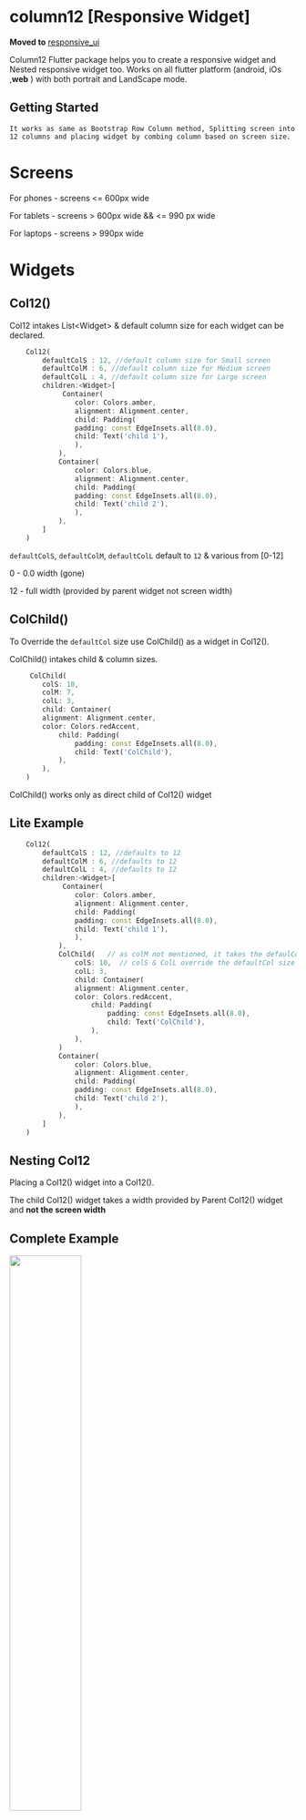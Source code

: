 # column12 [Responsive Widget]

**Moved to** 
[responsive_ui](https://pub.dev/packages/responsive_ui)

Column12 Flutter package helps you to create a responsive widget and Nested responsive widget too. Works on all flutter platform (android, iOs ,**web** ) with both portrait and LandScape mode.

## Getting Started

    It works as same as Bootstrap Row Column method, Splitting screen into 12 columns and placing widget by combing column based on screen size.

# Screens

For phones - screens <= 600px wide

For tablets - screens > 600px wide && <= 990 px wide

For laptops - screens > 990px wide

# Widgets

## Col12()

Col12 intakes List\<Widget> & default column size for each widget can be declared.

```dart
    Col12(
        defaultColS : 12, //default column size for Small screen
        defaultColM : 6, //default column size for Medium screen
        defaultColL : 4, //default column size for Large screen
        children:<Widget>[
             Container(
                color: Colors.amber,
                alignment: Alignment.center,
                child: Padding(
                padding: const EdgeInsets.all(8.0),
                child: Text('child 1'),
                ),
            ),
            Container(
                color: Colors.blue,
                alignment: Alignment.center,
                child: Padding(
                padding: const EdgeInsets.all(8.0),
                child: Text('child 2'),
                ),
            ),
        ]
    )    
```

 `defaultColS`, `defaultColM`, `defaultColL` default to  `12` & various from [0-12] 

 0 - 0.0 width (gone)

 12 - full width (provided by parent widget not screen width) 

## ColChild()

To Override the `defaultCol` size use ColChild() as a widget in Col12().

ColChild() intakes child & column sizes.

```dart
     ColChild(
        colS: 10,
        colM: 7,
        colL: 3,
        child: Container(
        alignment: Alignment.center,
        color: Colors.redAccent,
            child: Padding(
                padding: const EdgeInsets.all(8.0),
                child: Text('ColChild'),
            ),
        ),
    )
```

ColChild() works only as direct child of Col12() widget

## Lite Example

```dart
    Col12(
        defaultColS : 12, //defaults to 12
        defaultColM : 6, //defaults to 12
        defaultColL : 4, //defaults to 12
        children:<Widget>[
             Container(
                color: Colors.amber,
                alignment: Alignment.center,
                child: Padding(
                padding: const EdgeInsets.all(8.0),
                child: Text('child 1'),
                ),
            ),
            ColChild(   // as colM not mentioned, it takes the defaulColM size
                colS: 10,  // colS & ColL override the defaultCol size
                colL: 3,
                child: Container(
                alignment: Alignment.center,
                color: Colors.redAccent,
                    child: Padding(
                        padding: const EdgeInsets.all(8.0),
                        child: Text('ColChild'),
                    ),
                ),
            )
            Container(
                color: Colors.blue,
                alignment: Alignment.center,
                child: Padding(
                padding: const EdgeInsets.all(8.0),
                child: Text('child 2'),
                ),
            ),
        ]
    )    

```

## Nesting Col12 

Placing a Col12() widget into a Col12().

The child Col12() widget takes a width provided by Parent Col12() widget and **not the screen width**

## Complete Example

<img src="https://raw.githubusercontent.com/bharathraj-e/column12/master/pics/portrait.png" width="50%">

<img src="https://raw.githubusercontent.com/bharathraj-e/column12/master/pics/landscape.png" width="75%">

```dart
class FullExample extends StatelessWidget {

  @override
  Widget build(BuildContext context) {
    return Scaffold(
        appBar: AppBar(
          title: Text('column12 Example'),
          centerTitle: true,
        ),
        body: Container(
          color: Colors.pink,
          width: MediaQuery.of(context).size.width,
          padding: EdgeInsets.all(10),
          child: Column(
            mainAxisSize: MainAxisSize.min,
            children: <Widget>[
              Col12(
                  defaultColS: 12,
                  defaultColM: 6,
                  defaultColL: 3,
                  children: <Widget>[
                    Container(
                      color: Colors.amber,
                      alignment: Alignment.center,
                      child: Padding(
                        padding: const EdgeInsets.all(8.0),
                        child: Text('child 1'),
                      ),
                    ),
                    Container(
                      color: Colors.blue,
                      alignment: Alignment.center,
                      child: Padding(
                        padding: const EdgeInsets.all(8.0),
                        child: Text('child 2'),
                      ),
                    ),
                    Container(
                      color: Colors.grey,
                      alignment: Alignment.center,
                      child: Padding(
                        padding: const EdgeInsets.all(8.0),
                        child: Text('child 3'),
                      ),
                    ),
                    Container(
                        padding: EdgeInsets.all(10),
                        color: Colors.orangeAccent,
                        alignment: Alignment.center,
                        child: Column(
                          children: <Widget>[
                            Col12(
                              // nested Col12 widget
                              defaultColS: 4,
                              defaultColM: 4,
                              defaultColL: 4,
                              children: <Widget>[
                                Container(
                                  color: Colors.white,
                                  alignment: Alignment.center,
                                  child: Padding(
                                    padding: const EdgeInsets.all(8.0),
                                    child: Text('Nested child 1'),
                                  ),
                                ),
                                Container(
                                  color: Colors.lime,
                                  alignment: Alignment.center,
                                  child: Padding(
                                    padding: const EdgeInsets.all(8.0),
                                    child: Text('Nested child 2'),
                                  ),
                                ),
                                Container(
                                  color: Colors.indigo,
                                  alignment: Alignment.center,
                                  child: Padding(
                                    padding: const EdgeInsets.all(8.0),
                                    child: Text('Nested child 3'),
                                  ),
                                ),
                                ColChild(
                                  colS: 12,
                                  colM: 12,
                                  colL: 12,
                                  child: Container(
                                    alignment: Alignment.center,
                                    color: Colors.redAccent,
                                    child: Padding(
                                      padding: const EdgeInsets.all(8.0),
                                      child: Text('Nested ColChild'),
                                    ),
                                  ),
                                )
                              ],
                            ),
                            Padding(
                              padding: const EdgeInsets.all(8.0),
                              child: Text('child 4 ~ Nested Col12 Widget'),
                            )
                          ],
                        )),
                    ColChild(
                      colL: 6,
                      colS: 6,
                      colM: 6,
                      child: Container(
                        color: Colors.cyan,
                        alignment: Alignment.center,
                        child: Padding(
                          padding: const EdgeInsets.all(8.0),
                          child: Text('ColChild 1'),
                        ),
                      ),
                    ),
                    ColChild(
                      colL: 6,
                      colS: 6,
                      colM: 6,
                      child: Container(
                        color: Colors.cyanAccent,
                        alignment: Alignment.center,
                        child: Padding(
                          padding: const EdgeInsets.all(8.0),
                          child: Text('ColChild 2'),
                        ),
                      ),
                    ),
                    Container(
                      color: Colors.green,
                      alignment: Alignment.center,
                      child: Padding(
                        padding: const EdgeInsets.all(8.0),
                        child: Text('child 5'),
                      ),
                    ),
                    Container(
                      color: Colors.deepPurple,
                      alignment: Alignment.center,
                      child: Padding(
                        padding: const EdgeInsets.all(8.0),
                        child: Text('child 6'),
                      ),
                    ),
                  ]),
              Padding(
                padding: const EdgeInsets.all(8.0),
                child: Text('Col12 Widget'),
              )
            ],
          ),
        ),
    );
  }
}
```
